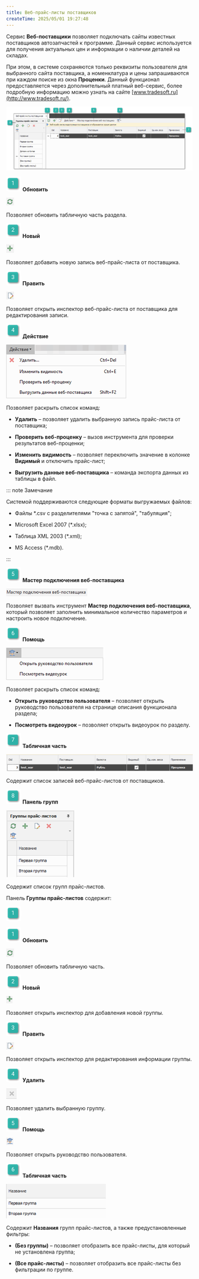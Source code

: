 ```yaml
---
title: Веб-прайс-листы поставщиков
createTime: 2025/05/01 19:27:48
---
```

Сервис **Веб-поставщики** позволяет подключать сайты известных поставщиков автозапчастей к программе. Данный сервис используется для получения актуальных цен и информации о наличии деталей на складах.

При этом, в системе сохраняются только реквизиты пользователя для выбранного сайта поставщика, а номенклатура и цены запрашиваются при каждом поиске из окна **Проценки**. Данный функционал предоставляется через дополнительный платный веб-сервис, более подробную информацию можно узнать на сайте [www.tradesoft.ru](http://www.tradesoft.ru/).

![](../../assets/specification/Aspose.Words.83ab1c44-6b28-430a-a5f2-4d9e6ba1abd4.919.png)

![](../../assets/specification/Aspose.Words.83ab1c44-6b28-430a-a5f2-4d9e6ba1abd4.004.png) **Обновить**

![](../../assets/specification/Aspose.Words.83ab1c44-6b28-430a-a5f2-4d9e6ba1abd4.920.png)

Позволяет обновить табличную часть раздела.

![](../../assets/specification/Aspose.Words.83ab1c44-6b28-430a-a5f2-4d9e6ba1abd4.006.png) **Новый**

![](../../assets/specification/Aspose.Words.83ab1c44-6b28-430a-a5f2-4d9e6ba1abd4.921.png)

Позволяет добавить новую запись веб-прайс-листа от поставщика.

![](../../assets/specification/Aspose.Words.83ab1c44-6b28-430a-a5f2-4d9e6ba1abd4.008.png) **Править**

![](../../assets/specification/Aspose.Words.83ab1c44-6b28-430a-a5f2-4d9e6ba1abd4.922.png)

Позволяет открыть инспектор веб-прайс-листа от поставщика для редактирования записи.

![](../../assets/specification/Aspose.Words.83ab1c44-6b28-430a-a5f2-4d9e6ba1abd4.010.png) **Действие**

![](../../assets/specification/Aspose.Words.83ab1c44-6b28-430a-a5f2-4d9e6ba1abd4.923.png)

Позволяет раскрыть список команд:

- **Удалить** – позволяет удалить выбранную запись прайс-листа от поставщика;

- **Проверить веб-проценку** – вызов инструмента для проверки результатов веб-проценки;

- **Изменить видимость** – позволяет переключить значение в колонке **Видимый** и отключить прайс-лист;

- **Выгрузить данные веб-поставщика** – команда экспорта данных из таблицы в файл.

::: note Замечание

Системой поддерживаются следующие форматы выгружаемых файлов:

- Файлы \*.csv с разделителями "точка с запятой", "табуляция";

- Microsoft Excel 2007 (\*.xlsx);

- Таблица XML 2003 (\*.xml);

- MS Access (\*.mdb).

:::

![](../../assets/specification/Aspose.Words.83ab1c44-6b28-430a-a5f2-4d9e6ba1abd4.017.png) **Мастер подключения веб-поставщика**

![](../../assets/specification/Aspose.Words.83ab1c44-6b28-430a-a5f2-4d9e6ba1abd4.924.png)

Позволяет вызвать инструмент **Мастер подключения веб-поставщика**, который позволяет заполнить минимальное количество параметров и настроить новое подключение.

![](../../assets/specification/Aspose.Words.83ab1c44-6b28-430a-a5f2-4d9e6ba1abd4.019.png) **Помощь**

![](../../assets/specification/Aspose.Words.83ab1c44-6b28-430a-a5f2-4d9e6ba1abd4.909.png)

Позволяет раскрыть список команд:

- **Открыть руководство пользователя** – позволяет открыть руководство пользователя на странице описания функционала раздела;

- **Посмотреть видеоурок** – позволяет открыть видеоурок по разделу.

![](../../assets/specification/Aspose.Words.83ab1c44-6b28-430a-a5f2-4d9e6ba1abd4.021.png) **Табличная часть**

![](../../assets/specification/Aspose.Words.83ab1c44-6b28-430a-a5f2-4d9e6ba1abd4.925.png)

Содержит список записей веб-прайс-листов от поставщиков.

![](../../assets/specification/Aspose.Words.83ab1c44-6b28-430a-a5f2-4d9e6ba1abd4.023.png) **Панель групп**

![](../../assets/specification/Aspose.Words.83ab1c44-6b28-430a-a5f2-4d9e6ba1abd4.926.png)

Содержит список групп прайс-листов.

Панель **Группы прайс-листов** содержит:

![](../../assets/specification/Aspose.Words.83ab1c44-6b28-430a-a5f2-4d9e6ba1abd4.004.png)

![](../../assets/specification/Aspose.Words.83ab1c44-6b28-430a-a5f2-4d9e6ba1abd4.004.png) **Обновить**

![](../../assets/specification/Aspose.Words.83ab1c44-6b28-430a-a5f2-4d9e6ba1abd4.005.png)

Позволяет обновить табличную часть.

![](../../assets/specification/Aspose.Words.83ab1c44-6b28-430a-a5f2-4d9e6ba1abd4.006.png) **Новый**

![](../../assets/specification/Aspose.Words.83ab1c44-6b28-430a-a5f2-4d9e6ba1abd4.007.png)

Позволяет открыть инспектор для добавления новой группы.

![](../../assets/specification/Aspose.Words.83ab1c44-6b28-430a-a5f2-4d9e6ba1abd4.008.png) **Править**

![](../../assets/specification/Aspose.Words.83ab1c44-6b28-430a-a5f2-4d9e6ba1abd4.009.png)

Позволяет открыть инспектор для редактирования информации группы.

![](../../assets/specification/Aspose.Words.83ab1c44-6b28-430a-a5f2-4d9e6ba1abd4.010.png) **Удалить**

![](../../assets/specification/Aspose.Words.83ab1c44-6b28-430a-a5f2-4d9e6ba1abd4.916.png)

Позволяет удалить выбранную группу.

![](../../assets/specification/Aspose.Words.83ab1c44-6b28-430a-a5f2-4d9e6ba1abd4.017.png) **Помощь**

![](../../assets/specification/Aspose.Words.83ab1c44-6b28-430a-a5f2-4d9e6ba1abd4.149.png)

Позволяет открыть руководство пользователя.

![](../../assets/specification/Aspose.Words.83ab1c44-6b28-430a-a5f2-4d9e6ba1abd4.019.png) **Табличная часть**

![](../../assets/specification/Aspose.Words.83ab1c44-6b28-430a-a5f2-4d9e6ba1abd4.918.png)

Содержит **Названия** групп прайс-листов, а также предустановленные фильтры:

- **(Без группы)** – позволяет отобразить все прайс-листы, для который не установлена группа;

- **(Все прайс-листы)** – позволяет отобразить все прайс-листы без фильтрации по группе.